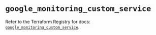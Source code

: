 # `google_monitoring_custom_service`

Refer to the Terraform Registry for docs: [`google_monitoring_custom_service`](https://registry.terraform.io/providers/hashicorp/google-beta/5.42.0/docs/resources/google_monitoring_custom_service).
